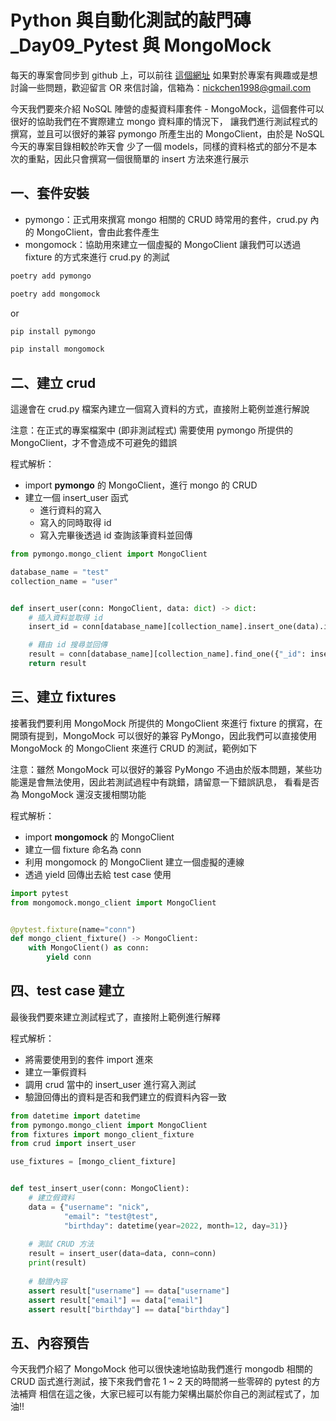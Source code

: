 # Python 與自動化測試的敲門磚_Day09_Pytest 與 MongoMock

每天的專案會同步到 github 上，可以前往 [這個網址](https://github.com/nickchen1998/2022_ithelp_marathon)
如果對於專案有興趣或是想討論一些問題，歡迎留言 OR 來信討論，信箱為：nickchen1998@gmail.com

今天我們要來介紹 NoSQL 陣營的虛擬資料庫套件 - MongoMock，這個套件可以很好的協助我們在不實際建立 mongo 資料庫的情況下，
讓我們進行測試程式的撰寫，並且可以很好的兼容 pymongo 所產生出的 MongoClient，由於是 NoSQL 今天的專案目錄相較於昨天會
少了一個 models，同樣的資料格式的部分不是本次的重點，因此只會撰寫一個很簡單的 insert 方法來進行展示

## 一、套件安裝
- pymongo：正式用來撰寫 mongo 相關的 CRUD 時常用的套件，crud.py 內的 MongoClient，會由此套件產生
- mongomock：協助用來建立一個虛擬的 MongoClient 讓我們可以透過 fixture 的方式來進行 crud.py 的測試

```bash
poetry add pymongo

poetry add mongomock
```
or
```bash
pip install pymongo

pip install mongomock
```

## 二、建立 crud
這邊會在 crud.py 檔案內建立一個寫入資料的方式，直接附上範例並進行解說

注意：在正式的專案檔案中 (即非測試程式) 需要使用 pymongo 所提供的 MongoClient，才不會造成不可避免的錯誤

程式解析：
- import **pymongo** 的 MongoClient，進行 mongo 的 CRUD
- 建立一個 insert_user 函式
  - 進行資料的寫入
  - 寫入的同時取得 id
  - 寫入完畢後透過 id 查詢該筆資料並回傳
```python
from pymongo.mongo_client import MongoClient

database_name = "test"
collection_name = "user"


def insert_user(conn: MongoClient, data: dict) -> dict:
    # 插入資料並取得 id
    insert_id = conn[database_name][collection_name].insert_one(data).inserted_id

    # 藉由 id 搜尋並回傳
    result = conn[database_name][collection_name].find_one({"_id": insert_id})
    return result
```

## 三、建立 fixtures
接著我們要利用 MongoMock 所提供的 MongoClient 來進行 fixture 的撰寫，在開頭有提到，MongoMock 可以很好的兼容 PyMongo，因此我們可以直接使用
MongoMock 的 MongoClient 來進行 CRUD 的測試，範例如下

注意：雖然 MongoMock 可以很好的兼容 PyMongo 不過由於版本問題，某些功能還是會無法使用，因此若測試過程中有跳錯，請留意一下錯誤訊息，
看看是否為 MongoMock 還沒支援相關功能

程式解析：
- import **mongomock** 的 MongoClient
- 建立一個 fixture 命名為 conn
- 利用 mongomock 的 MongoClient 建立一個虛擬的連線
- 透過 yield 回傳出去給 test case 使用
```python
import pytest
from mongomock.mongo_client import MongoClient


@pytest.fixture(name="conn")
def mongo_client_fixture() -> MongoClient:
    with MongoClient() as conn:
        yield conn
```

## 四、test case 建立
最後我們要來建立測試程式了，直接附上範例進行解釋

程式解析：
- 將需要使用到的套件 import 進來
- 建立一筆假資料
- 調用 crud 當中的 insert_user 進行寫入測試
- 驗證回傳出的資料是否和我們建立的假資料內容一致
```python
from datetime import datetime
from pymongo.mongo_client import MongoClient
from fixtures import mongo_client_fixture
from crud import insert_user

use_fixtures = [mongo_client_fixture]


def test_insert_user(conn: MongoClient):
    # 建立假資料
    data = {"username": "nick",
            "email": "test@test",
            "birthday": datetime(year=2022, month=12, day=31)}
    
    # 測試 CRUD 方法
    result = insert_user(data=data, conn=conn)
    print(result)
    
    # 驗證內容
    assert result["username"] == data["username"]
    assert result["email"] == data["email"]
    assert result["birthday"] == data["birthday"]
```

## 五、內容預告
今天我們介紹了 MongoMock 他可以很快速地協助我們進行 mongodb 相關的 CRUD 函式進行測試，接下來我們會花 1 ~ 2 天的時間將一些零碎的 pytest 的方法補齊
相信在這之後，大家已經可以有能力架構出屬於你自己的測試程式了，加油!!